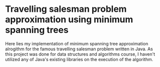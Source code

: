 # Travelling salesman problem approximation using minimum spanning trees

Here lies my implementation of minimum spanning tree approximation alrogithm for the famous travelling salesman problem written in Java.
As this project was done for data structures and algorithms course, I haven't utilized any of Java's existing libraries on the execution
of the algorithm.
